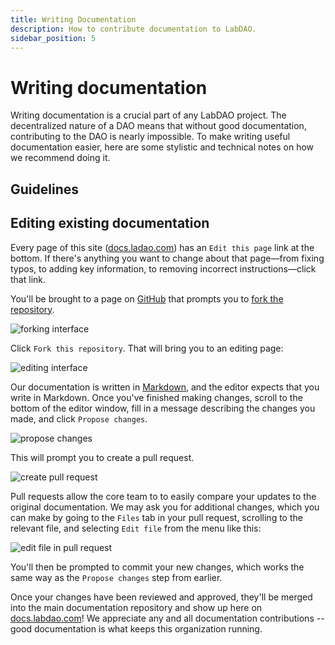 ```yaml
---
title: Writing Documentation
description: How to contribute documentation to LabDAO.
sidebar_position: 5
---
```


# Writing documentation

Writing documentation is a crucial part of any LabDAO project. The decentralized nature of a DAO means that without good documentation, contributing to the DAO is nearly impossible. To make writing useful documentation easier, here are some stylistic and technical notes on how we recommend doing it.

## Guidelines

## Editing existing documentation

Every page of this site ([docs.ladao.com](https://docs.ladao.com)) has an `Edit this page` link at the bottom. If there's anything you want to change about that page—from fixing typos, to adding key information, to removing incorrect instructions—click that link.

You'll be brought to a page on [GitHub](https://github.com) that prompts you to [fork the repository](https://docs.github.com/en/get-started/quickstart/fork-a-repo).

![forking interface](/img/fork-for-edit.png)

Click `Fork this repository`. That will bring you to an editing page:

![editing interface](/img/edit-docs.png)

Our documentation is written in [Markdown](https://docs.github.com/en/get-started/writing-on-github/getting-started-with-writing-and-formatting-on-github/basic-writing-and-formatting-syntax), and the editor expects that you write in Markdown. Once you've finished making changes, scroll to the bottom of the editor window, fill in a message describing the changes you made, and click `Propose changes`.

![propose changes](/img/propose-changes.png)

This will prompt you to create a pull request.

![create pull request](/img/create-pr.png)

Pull requests allow the core team to to easily compare your updates to the original documentation. We may ask you for additional changes, which you can make by going to the `Files` tab in your pull request, scrolling to the relevant file, and selecting `Edit file` from the menu like this:

![edit file in pull request](/img/edit-in-pr.png)

You'll then be prompted to commit your new changes, which works the same way as the `Propose changes` step from earlier.

Once your changes have been reviewed and approved, they'll be merged into the main documentation repository and show up here on [docs.labdao.com](https://docs.labdao.com)! We appreciate any and all documentation contributions -- good documentation is what keeps this organization running.